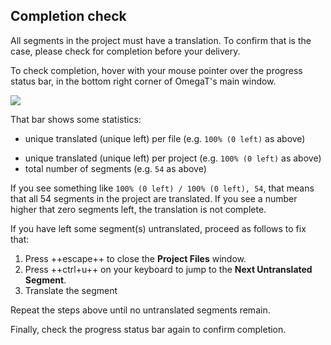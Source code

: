 ## Completion check

All segments in the project must have a translation. To confirm that is the case, please check for completion before your delivery.

To check completion, hover with your mouse pointer over the progress status bar, in the bottom right corner of OmegaT's main window.

![](../../_assets/img/progress-status.png)
<!-- @todo: red square around the figures -->

That bar shows some statistics: 

* unique translated (unique left) per file (e.g. `100% (0 left)` as above)
+ unique translated (unique left) per project (e.g. `100% (0 left)` as above)
+ total number of segments (e.g. `54` as above)
<!-- @todo: screenshot with labels showing what is what -->

If you see something like `100% (0 left) / 100% (0 left), 54`, that means that all 54 segments in the project are translated. If you see a number higher that zero segments left, the translation is not complete. 

If you have left some segment(s) untranslated, proceed as follows to fix that:

  1. Press ++escape++ to close the **Project Files** window.
  2. Press ++ctrl+u++ on your keyboard to jump to the __Next Untranslated Segment__. 
  3. Translate the segment

Repeat the steps above until no untranslated segments remain. 

Finally, check the progress status bar again to confirm completion.